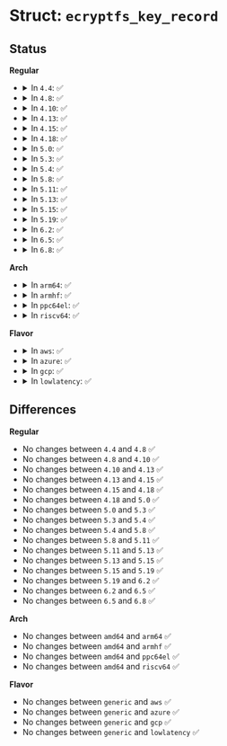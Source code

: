 # Struct: <code>ecryptfs_key_record</code>

## Status
<b>Regular</b>
<ul>
<li>
<details>
<summary>In <code>4.4</code>: ✅</summary>

```c
struct ecryptfs_key_record {
    unsigned char type;
    size_t enc_key_size;
    unsigned char sig[8];
    unsigned char enc_key[512];
};
```
</details>
</li>
<li>
<details>
<summary>In <code>4.8</code>: ✅</summary>

```c
struct ecryptfs_key_record {
    unsigned char type;
    size_t enc_key_size;
    unsigned char sig[8];
    unsigned char enc_key[512];
};
```
</details>
</li>
<li>
<details>
<summary>In <code>4.10</code>: ✅</summary>

```c
struct ecryptfs_key_record {
    unsigned char type;
    size_t enc_key_size;
    unsigned char sig[8];
    unsigned char enc_key[512];
};
```
</details>
</li>
<li>
<details>
<summary>In <code>4.13</code>: ✅</summary>

```c
struct ecryptfs_key_record {
    unsigned char type;
    size_t enc_key_size;
    unsigned char sig[8];
    unsigned char enc_key[512];
};
```
</details>
</li>
<li>
<details>
<summary>In <code>4.15</code>: ✅</summary>

```c
struct ecryptfs_key_record {
    unsigned char type;
    size_t enc_key_size;
    unsigned char sig[8];
    unsigned char enc_key[512];
};
```
</details>
</li>
<li>
<details>
<summary>In <code>4.18</code>: ✅</summary>

```c
struct ecryptfs_key_record {
    unsigned char type;
    size_t enc_key_size;
    unsigned char sig[8];
    unsigned char enc_key[512];
};
```
</details>
</li>
<li>
<details>
<summary>In <code>5.0</code>: ✅</summary>

```c
struct ecryptfs_key_record {
    unsigned char type;
    size_t enc_key_size;
    unsigned char sig[8];
    unsigned char enc_key[512];
};
```
</details>
</li>
<li>
<details>
<summary>In <code>5.3</code>: ✅</summary>

```c
struct ecryptfs_key_record {
    unsigned char type;
    size_t enc_key_size;
    unsigned char sig[8];
    unsigned char enc_key[512];
};
```
</details>
</li>
<li>
<details>
<summary>In <code>5.4</code>: ✅</summary>

```c
struct ecryptfs_key_record {
    unsigned char type;
    size_t enc_key_size;
    unsigned char sig[8];
    unsigned char enc_key[512];
};
```
</details>
</li>
<li>
<details>
<summary>In <code>5.8</code>: ✅</summary>

```c
struct ecryptfs_key_record {
    unsigned char type;
    size_t enc_key_size;
    unsigned char sig[8];
    unsigned char enc_key[512];
};
```
</details>
</li>
<li>
<details>
<summary>In <code>5.11</code>: ✅</summary>

```c
struct ecryptfs_key_record {
    unsigned char type;
    size_t enc_key_size;
    unsigned char sig[8];
    unsigned char enc_key[512];
};
```
</details>
</li>
<li>
<details>
<summary>In <code>5.13</code>: ✅</summary>

```c
struct ecryptfs_key_record {
    unsigned char type;
    size_t enc_key_size;
    unsigned char sig[8];
    unsigned char enc_key[512];
};
```
</details>
</li>
<li>
<details>
<summary>In <code>5.15</code>: ✅</summary>

```c
struct ecryptfs_key_record {
    unsigned char type;
    size_t enc_key_size;
    unsigned char sig[8];
    unsigned char enc_key[512];
};
```
</details>
</li>
<li>
<details>
<summary>In <code>5.19</code>: ✅</summary>

```c
struct ecryptfs_key_record {
    unsigned char type;
    size_t enc_key_size;
    unsigned char sig[8];
    unsigned char enc_key[512];
};
```
</details>
</li>
<li>
<details>
<summary>In <code>6.2</code>: ✅</summary>

```c
struct ecryptfs_key_record {
    unsigned char type;
    size_t enc_key_size;
    unsigned char sig[8];
    unsigned char enc_key[512];
};
```
</details>
</li>
<li>
<details>
<summary>In <code>6.5</code>: ✅</summary>

```c
struct ecryptfs_key_record {
    unsigned char type;
    size_t enc_key_size;
    unsigned char sig[8];
    unsigned char enc_key[512];
};
```
</details>
</li>
<li>
<details>
<summary>In <code>6.8</code>: ✅</summary>

```c
struct ecryptfs_key_record {
    unsigned char type;
    size_t enc_key_size;
    unsigned char sig[8];
    unsigned char enc_key[512];
};
```
</details>
</li>
</ul>
<b>Arch</b>
<ul>
<li>
<details>
<summary>In <code>arm64</code>: ✅</summary>

```c
struct ecryptfs_key_record {
    unsigned char type;
    size_t enc_key_size;
    unsigned char sig[8];
    unsigned char enc_key[512];
};
```
</details>
</li>
<li>
<details>
<summary>In <code>armhf</code>: ✅</summary>

```c
struct ecryptfs_key_record {
    unsigned char type;
    size_t enc_key_size;
    unsigned char sig[8];
    unsigned char enc_key[512];
};
```
</details>
</li>
<li>
<details>
<summary>In <code>ppc64el</code>: ✅</summary>

```c
struct ecryptfs_key_record {
    unsigned char type;
    size_t enc_key_size;
    unsigned char sig[8];
    unsigned char enc_key[512];
};
```
</details>
</li>
<li>
<details>
<summary>In <code>riscv64</code>: ✅</summary>

```c
struct ecryptfs_key_record {
    unsigned char type;
    size_t enc_key_size;
    unsigned char sig[8];
    unsigned char enc_key[512];
};
```
</details>
</li>
</ul>
<b>Flavor</b>
<ul>
<li>
<details>
<summary>In <code>aws</code>: ✅</summary>

```c
struct ecryptfs_key_record {
    unsigned char type;
    size_t enc_key_size;
    unsigned char sig[8];
    unsigned char enc_key[512];
};
```
</details>
</li>
<li>
<details>
<summary>In <code>azure</code>: ✅</summary>

```c
struct ecryptfs_key_record {
    unsigned char type;
    size_t enc_key_size;
    unsigned char sig[8];
    unsigned char enc_key[512];
};
```
</details>
</li>
<li>
<details>
<summary>In <code>gcp</code>: ✅</summary>

```c
struct ecryptfs_key_record {
    unsigned char type;
    size_t enc_key_size;
    unsigned char sig[8];
    unsigned char enc_key[512];
};
```
</details>
</li>
<li>
<details>
<summary>In <code>lowlatency</code>: ✅</summary>

```c
struct ecryptfs_key_record {
    unsigned char type;
    size_t enc_key_size;
    unsigned char sig[8];
    unsigned char enc_key[512];
};
```
</details>
</li>
</ul>

## Differences
<b>Regular</b>
<ul>
<li>
No changes between <code>4.4</code> and <code>4.8</code> ✅
</li>
<li>
No changes between <code>4.8</code> and <code>4.10</code> ✅
</li>
<li>
No changes between <code>4.10</code> and <code>4.13</code> ✅
</li>
<li>
No changes between <code>4.13</code> and <code>4.15</code> ✅
</li>
<li>
No changes between <code>4.15</code> and <code>4.18</code> ✅
</li>
<li>
No changes between <code>4.18</code> and <code>5.0</code> ✅
</li>
<li>
No changes between <code>5.0</code> and <code>5.3</code> ✅
</li>
<li>
No changes between <code>5.3</code> and <code>5.4</code> ✅
</li>
<li>
No changes between <code>5.4</code> and <code>5.8</code> ✅
</li>
<li>
No changes between <code>5.8</code> and <code>5.11</code> ✅
</li>
<li>
No changes between <code>5.11</code> and <code>5.13</code> ✅
</li>
<li>
No changes between <code>5.13</code> and <code>5.15</code> ✅
</li>
<li>
No changes between <code>5.15</code> and <code>5.19</code> ✅
</li>
<li>
No changes between <code>5.19</code> and <code>6.2</code> ✅
</li>
<li>
No changes between <code>6.2</code> and <code>6.5</code> ✅
</li>
<li>
No changes between <code>6.5</code> and <code>6.8</code> ✅
</li>
</ul>
<b>Arch</b>
<ul>
<li>
No changes between <code>amd64</code> and <code>arm64</code> ✅
</li>
<li>
No changes between <code>amd64</code> and <code>armhf</code> ✅
</li>
<li>
No changes between <code>amd64</code> and <code>ppc64el</code> ✅
</li>
<li>
No changes between <code>amd64</code> and <code>riscv64</code> ✅
</li>
</ul>
<b>Flavor</b>
<ul>
<li>
No changes between <code>generic</code> and <code>aws</code> ✅
</li>
<li>
No changes between <code>generic</code> and <code>azure</code> ✅
</li>
<li>
No changes between <code>generic</code> and <code>gcp</code> ✅
</li>
<li>
No changes between <code>generic</code> and <code>lowlatency</code> ✅
</li>
</ul>
